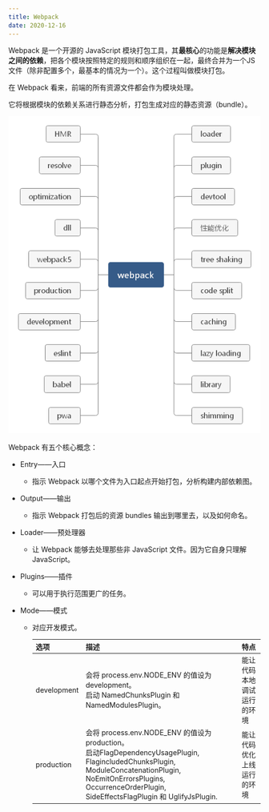 ```yaml
---
title: Webpack
date: 2020-12-16
---
```


Webpack 是一个开源的 JavaScript 模块打包工具，其**最核心**的功能是**解决模块之间的依赖**，把各个模块按照特定的规则和顺序组织在一起，最终合并为一个JS文件（除非配置多个，最基本的情况为一个）。这个过程叫做模块打包。

在 Webpack 看来，前端的所有资源文件都会作为模块处理。

它将根据模块的依赖关系进行静态分析，打包生成对应的静态资源（bundle）。

<img src="./imgs/webpack.png" />

Webpack 有五个核心概念：

- Entry——入口

  - 指示 Webpack 以哪个文件为入口起点开始打包，分析构建内部依赖图。

- Output——输出

  - 指示 Webpack 打包后的资源 bundles 输出到哪里去，以及如何命名。

- Loader——预处理器

  - 让 Webpack 能够去处理那些非 JavaScript 文件。因为它自身只理解JavaScript。

- Plugins——插件

  - 可以用于执行范围更广的任务。

- Mode——模式

  - 对应开发模式。

    | 选项        | 描述                                                         | 特点                       |
    | ----------- | ------------------------------------------------------------ | -------------------------- |
    | development | 会将 process.env.NODE_ENV 的值设为 development。<br />启动 NamedChunksPlugin 和 NamedModulesPlugin。 | 能让代码本地调试运行的环境 |
    | production  | 会将 process.env.NODE_ENV 的值设为production。<br />启动FlagDependencyUsagePlugin, FlagincludedChunksPlugin, ModuleConcatenationPlugin, NoEmitOnErrorsPlugins, OccurrenceOrderPlugin, SideEffectsFlagPlugin 和 UglifyJsPlugin. | 能让代码优化上线运行的环境 |

    
